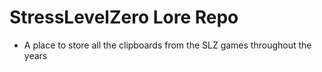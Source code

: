 # StressLevelZero Lore Repo
- A place to store all the clipboards from the SLZ games throughout the years
